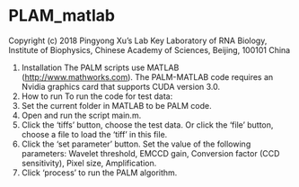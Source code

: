 # PLAM_matlab
Copyright (c) 2018
Pingyong Xu’s Lab
Key Laboratory of RNA Biology,
Institute of Biophysics,
Chinese Academy of Sciences,
Beijing, 100101 China


1. Installation
The PALM scripts use MATLAB (http://www.mathworks.com).
The PALM-MATLAB code requires an Nvidia graphics card that supports CUDA version 3.0.
2. How to run
To run the code for test data:
1. Set the current folder in MATLAB to be PALM code.
2. Open and run the script main.m.
3. Click the ‘tiffs’ button, choose the test data. Or click the ‘file’ button, choose a file to load
the ‘tiff’ in this file.
4. Click the ‘set parameter’ button. Set the value of the following parameters: Wavelet
threshold, EMCCD gain, Conversion factor (CCD sensitivity), Pixel size, Amplification.
5. Click ‘process’ to run the PALM algorithm.
